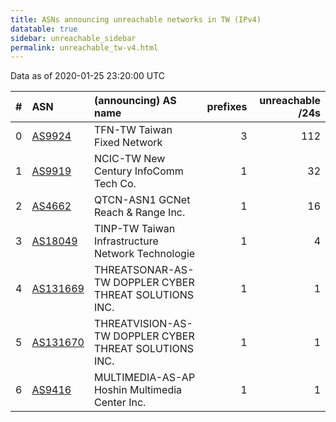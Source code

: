 ```yaml
---
title: ASNs announcing unreachable networks in TW (IPv4)
datatable: true
sidebar: unreachable_sidebar
permalink: unreachable_tw-v4.html
---
```


Data as of 2020-01-25 23:20:00 UTC


<div class="datatable-begin"></div>

|   # | ASN                                      | (announcing) AS name                                   |   prefixes |   unreachable /24s |
|----:|:-----------------------------------------|:-------------------------------------------------------|-----------:|-------------------:|
|   0 | [AS9924](unreachable_AS9924-v4.html)     | TFN-TW Taiwan Fixed Network                            |          3 |                112 |
|   1 | [AS9919](unreachable_AS9919-v4.html)     | NCIC-TW New Century InfoComm Tech Co.                  |          1 |                 32 |
|   2 | [AS4662](unreachable_AS4662-v4.html)     | QTCN-ASN1 GCNet Reach &amp; Range Inc.                 |          1 |                 16 |
|   3 | [AS18049](unreachable_AS18049-v4.html)   | TINP-TW Taiwan Infrastructure Network Technologie      |          1 |                  4 |
|   4 | [AS131669](unreachable_AS131669-v4.html) | THREATSONAR-AS-TW DOPPLER CYBER THREAT SOLUTIONS INC.  |          1 |                  1 |
|   5 | [AS131670](unreachable_AS131670-v4.html) | THREATVISION-AS-TW DOPPLER CYBER THREAT SOLUTIONS INC. |          1 |                  1 |
|   6 | [AS9416](unreachable_AS9416-v4.html)     | MULTIMEDIA-AS-AP Hoshin Multimedia Center Inc.         |          1 |                  1 |

<div class="datatable-end"></div>